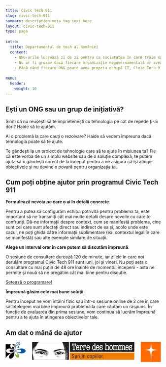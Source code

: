 ```yaml
---
title: Civic Tech 911
slug: civic-tech-911
summary: description meta tag text here
layout: civic-tech-911
type: page

intro:
  title: Departamentul de tech al României
  content:
    - ONG-urile lucrează zi de zi pentru ca societatea în care trăim sa fie mai funcțională. Orice problemă a lor, devine și o problemă a noastră.
    - Nu ar fi grozav dacă fiecare organizație neguvernamentală ar avea propriul departament tech care să o ajute să devină mai eficientă, să automatizeze procese complicate și consumatoare de timp, să transmită mesaje unor audiențe cât mai mari și să își îndeplinească misiunea mai bine?
    - Până când fiecare ONG poate avea propria echipă IT, Civic Tech 911 este departamentul de tech gata să intervină la orice solicitare de ajutor.

menu:
  header:
    weight: 10
---
```


## Ești un ONG sau un grup de inițiativă?

Simți că nu reușești să te împrietenești cu tehnologia pe cât de repede ți-ai dori? Haide să te ajutăm.

Ai o problemă la care cauți o rezolvare? Haide să vedem împreuna dacă tehnologia poate să te ajute.

Te gândești la un proiect de tehnologie care să te ajute în misiunea ta? Fie că este vorba de un simplu website sau de o soluție complexă, te putem ajuta să o gândești corect de la început pentru a ne asigura că își atinge obiectivele și nu devine o povară pentru organizația ta.

## Cum poți obține ajutor prin programul Civic Tech 911

<span class="has-background-warning">**Formulează nevoia pe care o ai în detalii concrete**.</span>

Pentru a putea să configurăm echipa potrivită pentru problema ta, este important să ne transmiți cât mai multe detalii despre nevoile cu care te confrunți. Dă-ne informații despre context, cum se manifestă problema, cine sunt cei care sunt afectați direct sau indirect de ea și, acolo unde este cazul, ne poți ghida către informații suplimentare (ex: contextul legal în care se manifestă) sau alte exemple similare de situații.

<span class="has-background-warning">**Alege un interval orar în care putem să discutăm împreună**.</span>

O sesiune de consultare durează 120 de minute, iar zilele în care noi derulăm programul Civic Tech 911 sunt luni, joi și vineri. Nu poți seta o consultare cu mai puțin de 48 ore înainte de momentul începerii - asta ne permite și nouă să ne pregătim cât mai bine pentru discuție.

<a class="button is-success" href="https://calendly.com/civictech911" target="_blank" rel="noopener noreferrer">Setează o programare!</a>

<span class="has-background-warning">**Împreună găsim cele mai bune soluții**.</span>

Pentru început ne vom întâlni fizic sau într-o sesiune online de 2 ore în care să înțelegem mai bine împreună problema la care căutăm un răspuns. În funcție de evaluarea din prima sesiune, vom continua să lucrăm împreună pentru a te ajuta în atingerea obiectivelor tale.

## Am dat o mână de ajutor

<div class="columns is-mobile is-multiline">
  <div class="column is-6-mobile is-4-tablet is-3-desktop {{- if .compact }} is-2-fullhd {{- end }} logo-container">
      <img src="doliu.png" alt="Există viață după doliu" title="Există viață după doliu">
  </div>
  <div class="column is-6-mobile is-4-tablet is-3-desktop {{- if .compact }} is-2-fullhd {{- end }} logo-container">
      <img src="terredeshommes.png" alt="Există viață după doliu" title="Există viață după doliu">
  </div>
  <div class="column is-6-mobile is-4-tablet is-3-desktop {{- if .compact }} is-2-fullhd {{- end }} logo-container">
      <img src="worldvision.png" alt="Există viață după doliu" title="Există viață după doliu">
  </div>
</div>
